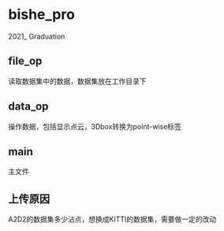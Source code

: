# bishe_pro
2021_ Graduation
## file_op
读取数据集中的数据，数据集放在工作目录下
## data_op
操作数据，包括显示点云，3Dbox转换为point-wise标签
## main
主文件
## 上传原因
A2D2的数据集多少沾点，想换成KITTI的数据集，需要做一定的改动
